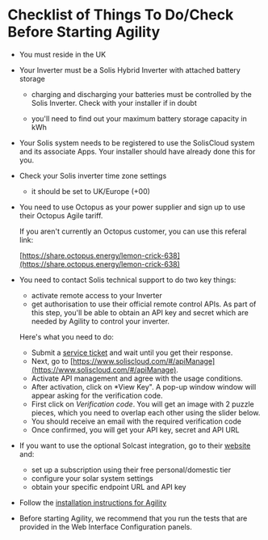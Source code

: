 # Checklist of Things To Do/Check Before Starting Agility

- You must reside in the UK

- Your Inverter must be a Solis Hybrid Inverter with attached battery storage

  - charging and discharging your batteries must be controlled by the Solis Inverter.  Check with 
your installer if in doubt

  - you'll need to find out your maximum battery storage capacity in kWh

- Your Solis system needs to be registered to use the SolisCloud system and its associate Apps.
Your installer should have already done this for you.

- Check your Solis inverter time zone settings

  - it should be set to UK/Europe (+00)

- You need to use Octopus as your power supplier and sign up to use their Octopus Agile tariff.

  If you aren't currently an Octopus customer, you can use this referal link:

  [https://share.octopus.energy/lemon-crick-638](https://share.octopus.energy/lemon-crick-638)

- You need to contact Solis technical support to do two key things:

  - activate remote access to your Inverter
  - get authorisation to use their official remote control APIs.  As part of this step, you'll be able to obtain an API key and secret
 which are needed by Agility to control your inverter.

  Here's what you need to do:

  - Submit a [service ticket](https://solis-service.solisinverters.com/support/solutions/articles/44002212561-api-access-soliscloud) and wait until you get their response.
  - Next, go to [https://www.soliscloud.com/#/apiManage](https://www.soliscloud.com/#/apiManage).
  - Activate API management and agree with the usage conditions.
  - After activation, click on *View Key". A pop-up window window will appear asking for the verification code.
  - First click on *Verification code*.  You will get an image with 2 puzzle pieces, 
which you need to overlap each other using the slider below.
  - You should receive an email with the required verification code
  - Once confirmed, you will get your API key, secret and API URL

- If you want to use the optional Solcast integration, go to their [website](https://solcast.com) and:

  - set up a subscription using their free personal/domestic tier
  - configure your solar system settings
  - obtain your specific endpoint URL and API key

- Follow the [installation instructions for Agility](./PI_INSTALL.md)

- Before starting Agility, we recommend that you run the tests that are provided in the Web Interface Configuration
panels.





 